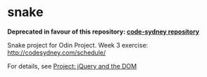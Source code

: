 snake
=====

**Deprecated in favour of this repository: [code-sydney repository](https://github.com/drewylui/code-sydney)**

Snake project for Odin Project. Week 3 exercise: http://codesydney.com/schedule/

For details, see [Project: jQuery and the DOM](http://www.theodinproject.com/javascript-and-jquery/jquery-and-the-dom)

